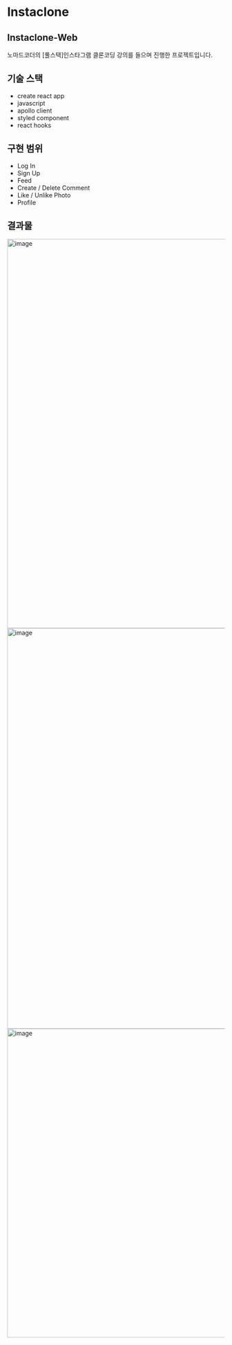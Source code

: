 # Instaclone

## Instaclone-Web
노마드코더의 [풀스택]인스타그램 클론코딩 강의를 들으며 진행한 프로젝트입니다.

## 기술 스택
- create react app
- javascript
- apollo client
- styled component
- react hooks

## 구현 범위
- Log In
- Sign Up
- Feed
- Create / Delete Comment
- Like / Unlike Photo
- Profile


## 결과물

<img width="902" alt="image" src="https://user-images.githubusercontent.com/30457954/192212756-6aeb5ce3-f597-4717-aa11-b7ec2c504a56.png">
<img width="928" alt="image" src="https://user-images.githubusercontent.com/30457954/192212960-9fda58f5-50e8-4887-bf8d-7b2bd4172f46.png">
<img width="716" alt="image" src="https://user-images.githubusercontent.com/30457954/192213035-09dd82c9-2b2b-4ed8-898d-b4a5fe7e2550.png">


